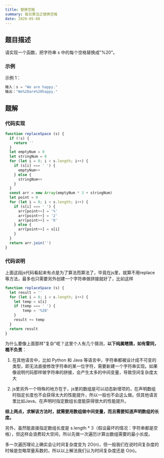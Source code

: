 ```yaml
---
title: 替换空格
summary: 每日算法之替换空格
date: 2020-05-08
---
```


## 题目描述

请实现一个函数，把字符串 s 中的每个空格替换成"%20"。
 

### 示例

示例 1：

```js
输入：s = "We are happy."
输出："We%20are%20happy."
```

## 题解

### 代码实现

```js
function replaceSpace (s) {
  if (!s) {
    return ''
  }
  let emptyNum = 0
  let stringNum = 0
  for (let i = 0; i < s.length; i++) {
    if (s[i] === ' ') {
      emptyNum++
    } else {
      stringNum++
    }
  }
  const arr = new Array(emptyNum * 3 + stringNum)
  let point = 0
  for (let i = 0; i < s.length; i++) {
    if (s[i] === ' ') {
      arr[point++] = '%'
      arr[point++] = '2'
      arr[point++] = '0'
    } else {
      arr[point++] = s[i]
    }
  }
  return arr.join('')
}
```

### 代码说明

上面这段js代码看起来有点是为了算法而算法了，毕竟在js里，就算不用replace等方法，最多也只需要另外创建一个字符串做拼接就好了，比如这样

```js
function replaceSpace (s) {
  let result = ''
  for (let i = 0; i < s.length; i++) {
    let temp = s[i]
    if (temp === ' ') {
        temp = '%20'
    }
    result += temp
  }
  return result
}
```

为什么要像上面那样"复杂"呢？这里个人有几个猜测，**以下纯属瞎猜，如有雷同，概不负责**：

1. 在其他语言中，比如 Python 和 Java 等语言中，字符串都被设计成不可变的类型，即无法直接修改字符串的某一位字符，需要新建一个字符串实现。如果像说明代码那样做字符串的拼接，会产生太多的中间变量，导致空间复杂度太大

2. js里另外一个特殊的地方在于，js里的数组是可以动态新增项的，在声明数组时指定长度也不会获得太大的性能提升，所以一般也不会这么做。但其他语言里比如Java，在声明时指定数组长度能获得很大的性能提升。

**综上两点，求解该方法时，就需要用数组做中间变量，而且需要知道声明数组的长度。**

另外，虽然能直接指定数组长度是 s.length * 3（假设最坏的情况：字符串都是空格），但这样会浪费较大空间，所以先做一次遍历计算出数组需要的最小长度。

多一次遍历理论上确实会让时间复杂度变为 2O(n)，但一般我们在说时间复杂度的时候是忽略常量系数的，所以以上解法我们认为时间复杂度还是 O(n)。
